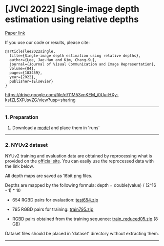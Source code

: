 # [JVCI 2022] Single-image depth estimation using relative depths

[Paper link](https://www.sciencedirect.com/science/article/abs/pii/S1047320322000190)

If you use our code or results, please cite:
```
@article{lee2022single,
  title={Single-image depth estimation using relative depths},
  author={Lee, Jae-Han and Kim, Chang-Su},
  journal={Journal of Visual Communication and Image Representation},
  volume={84},
  pages={103459},
  year={2022},
  publisher={Elsevier}
}
```

https://drive.google.com/file/d/11M53vnKEM_i0Uu-HXy-ksfZLSXPJsvZG/view?usp=sharing

------
### 1. Preparation
1. Download a [model](https://drive.google.com/file/d/11M53vnKEM_i0Uu-HXy-ksfZLSXPJsvZG/view?usp=sharing) and place them in 'runs\'

------
### 2. NYUv2 dataset
NYUv2 training and evaluation data are obtained by reprocessing what is provided on the [official site](https://cs.nyu.edu/~silberman/datasets/nyu_depth_v2.html). You can easily use the reprocessed data with the link below.

All depth maps are saved as 16bit png files.

Depths are mapped by the following formula: depth = double(value) / (2^16 - 1) * 10

- 654 RGBD pairs for evaluation: [test654.zip](https://drive.google.com/file/d/1JYjSgf5Fn6eg2gJkqmuBZXI2xMTdyIxX/view?usp=sharing)

- 795 RGBD pairs for training: [train795.zip](https://drive.google.com/file/d/1VNRsXzc0MMjjXLdJpcwBTh1eosif7orU/view?usp=sharing)

- RGBD pairs obtained from the training sequence: [train_reduced05.zip](https://drive.google.com/file/d/1s6-4mm-wDwo0bwEG1LKLsadjB0K5EosP/view?usp=sharing) (8 GB)

Dataset files should be placed in 'dataset\' directory without extracting them.

------
